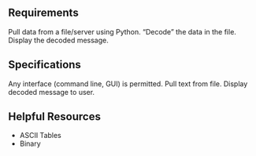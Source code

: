 ## Requirements
Pull data from a file/server using Python.
“Decode” the data in the file.
Display the decoded message.

## Specifications
Any interface (command line, GUI) is permitted.
Pull text from file.
Display decoded message to user.

## Helpful Resources
- ASCII Tables
- Binary
